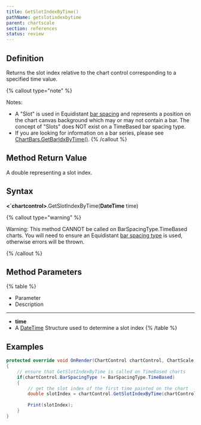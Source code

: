 ```yaml
---
title: GetSlotIndexByTime()
pathName: getslotindexbytime
parent: chartscale
section: references
status: review
---
```


## Definition

Returns the slot index relative to the chart control corresponding to a specified time value.

{% callout type="note" %}

Notes:

* A "Slot" is used in Equidistant [bar spacing](barspacingtype) and represents a position on the chart canvas background which may or may not contain a bar. The concept of "Slots" does NOT exist on a TimeBased bar spacing type.  
* If you are looking for information on a bar series, please see [ChartBars.GetBarIdxByTime()](chartbars_getbaridxbytime).
{% /callout %}

## Method Return Value

A double representing a slot index.

## Syntax

**<`chartcontrol>**.GetSlotIndexByTime(**DateTime** time)

{% callout type="warning" %}

Warning: This method CANNOT be called on BarSpacingType.TimeBased charts. You will need to ensure an Equidistant [bar spacing type](barspacingtype) is used, otherwise errors will be thrown.

{% /callout %}

## Method Parameters

{% table %}

* Parameter
* Description

---

* **time**
* A [DateTime](https://msdn.microsoft.com/en-us/library/system.datetime(v=vs.110).aspx) Structure used to determine a slot index
{% /table %}

## Examples

```csharp
protected override void OnRender(ChartControl chartControl, ChartScale chartScale)
{
    // ensure that GetSlotIndexByTime is called on TimeBased charts
    if(chartControl.BarSpacingType != BarSpacingType.TimeBased)
    {
        // get the slot index of the first time painted on the chart
        double slotIndex = chartControl.GetSlotIndexByTime(chartControl.FirstTimePainted);
        
        Print(slotIndex);
    }
}
```
